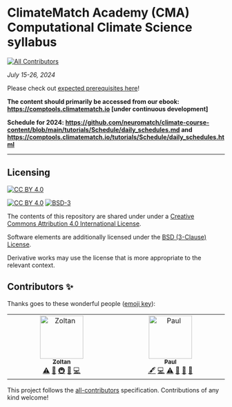 # ClimateMatch Academy (CMA) Computational Climate Science syllabus
<!-- ALL-CONTRIBUTORS-BADGE:START - Do not remove or modify this section -->
[![All Contributors](https://img.shields.io/badge/all_contributors-2-orange.svg?style=flat-square)](#contributors-)
<!-- ALL-CONTRIBUTORS-BADGE:END -->

*July 15-26, 2024*

Please check out [expected prerequisites here](https://github.com/NeuromatchAcademy/precourse/blob/main/prereqs/ClimateScience.md)!

**The content should primarily be accessed from our ebook: https://comptools.climatematch.io [under continuous development]**

**Schedule for 2024: https://github.com/neuromatch/climate-course-content/blob/main/tutorials/Schedule/daily_schedules.md and https://comptools.climatematch.io/tutorials/Schedule/daily_schedules.html**

---

## Licensing

[![CC BY 4.0][cc-by-image]][cc-by]

[![CC BY 4.0][cc-by-shield]][cc-by] [![BSD-3][bsd-3-shield]][bsd-3]

The contents of this repository are shared under under a [Creative Commons Attribution 4.0 International License][cc-by].

Software elements are additionally licensed under the [BSD (3-Clause) License][bsd-3].

Derivative works may use the license that is more appropriate to the relevant context.

[cc-by]: http://creativecommons.org/licenses/by/4.0/
[cc-by-image]: https://i.creativecommons.org/l/by/4.0/88x31.png
[cc-by-shield]: https://img.shields.io/badge/License-CC%20BY%204.0-lightgrey.svg

[bsd-3]: https://opensource.org/licenses/BSD-3-Clause
[bsd-3-shield]: https://camo.githubusercontent.com/9b9ea65d95c9ef878afa1987df65731d47681336/68747470733a2f2f696d672e736869656c64732e696f2f707970692f6c2f736561626f726e2e737667

## Contributors ✨

Thanks goes to these wonderful people ([emoji key](https://allcontributors.org/docs/en/emoji-key)):

<!-- ALL-CONTRIBUTORS-LIST:START - Do not remove or modify this section -->
<!-- prettier-ignore-start -->
<!-- markdownlint-disable -->
<table>
  <tbody>
    <tr>
      <td align="center" valign="top" width="14.28%"><a href="https://github.com/iamzoltan"><img src="https://avatars.githubusercontent.com/u/21369773?v=4?s=100" width="100px;" alt="Zoltan"/><br /><sub><b>Zoltan</b></sub></a><br /><a href="https://github.com/neuromatch/climate-course-content/commits?author=iamzoltan" title="Tests">⚠️</a> <a href="https://github.com/neuromatch/climate-course-content/issues?q=author%3Aiamzoltan" title="Bug reports">🐛</a> <a href="#infra-iamzoltan" title="Infrastructure (Hosting, Build-Tools, etc)">🚇</a> <a href="https://github.com/neuromatch/climate-course-content/pulls?q=is%3Apr+reviewed-by%3Aiamzoltan" title="Reviewed Pull Requests">👀</a> <a href="https://github.com/neuromatch/climate-course-content/commits?author=iamzoltan" title="Code">💻</a></td>
      <td align="center" valign="top" width="14.28%"><a href="https://github.com/nsea-log"><img src="https://avatars.githubusercontent.com/u/156831322?v=4?s=100" width="100px;" alt="Paul"/><br /><sub><b>Paul</b></sub></a><br /><a href="#content-nsea-log" title="Content">🖋</a> <a href="https://github.com/neuromatch/climate-course-content/commits?author=nsea-log" title="Code">💻</a> <a href="https://github.com/neuromatch/climate-course-content/commits?author=nsea-log" title="Tests">⚠️</a> <a href="https://github.com/neuromatch/climate-course-content/issues?q=author%3Ansea-log" title="Bug reports">🐛</a> <a href="#data-nsea-log" title="Data">🔣</a> <a href="https://github.com/neuromatch/climate-course-content/pulls?q=is%3Apr+reviewed-by%3Ansea-log" title="Reviewed Pull Requests">👀</a></td>
    </tr>
  </tbody>
</table>

<!-- markdownlint-restore -->
<!-- prettier-ignore-end -->

<!-- ALL-CONTRIBUTORS-LIST:END -->

This project follows the [all-contributors](https://github.com/all-contributors/all-contributors) specification. Contributions of any kind welcome!